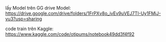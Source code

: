 lấy Model trên GG drive
Model: https://drive.google.com/drive/folders/1FrPXv8o_ivEv9uVEJ7TI-Uy1FMiJ-vu3?usp=sharing


code train trên Kaggle: https://www.kaggle.com/code/otipums/notebook49dd3f4f92
